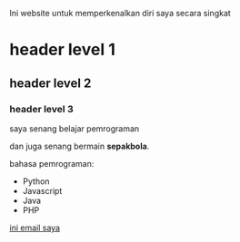 Ini website untuk memperkenalkan diri saya secara singkat
 
# header level 1

## header level 2

### header level 3

saya senang belajar pemrograman

dan juga senang bermain **sepakbola**.

bahasa pemrograman:

- Python
- Javascript
- Java
- PHP

[ini email saya](https://www.zakielbavarian@gmail.com)

